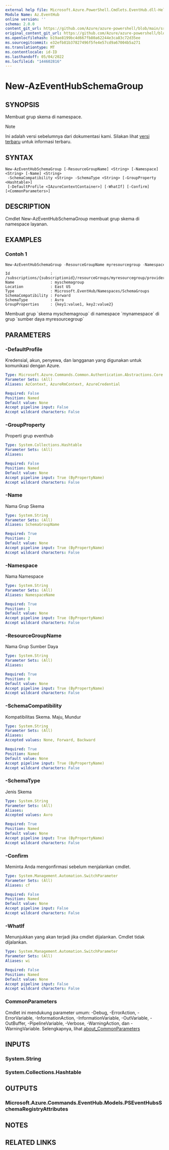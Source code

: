 ```yaml
---
external help file: Microsoft.Azure.PowerShell.Cmdlets.EventHub.dll-Help.xml
Module Name: Az.EventHub
online version: ''
schema: 2.0.0
content_git_url: https://github.com/Azure/azure-powershell/blob/main/src/EventHub/EventHub/help/New-AzEventHubSchemaGroup.md
original_content_git_url: https://github.com/Azure/azure-powershell/blob/main/src/EventHub/EventHub/help/New-AzEventHubSchemaGroup.md
ms.openlocfilehash: b19ae8199bc4d667fb80a62244e3ca83c72d35ee
ms.sourcegitcommit: e32efb81b37827496f5fe4e57cd9a67004b5a271
ms.translationtype: MT
ms.contentlocale: id-ID
ms.lasthandoff: 05/04/2022
ms.locfileid: "144602816"
---
```

# New-AzEventHubSchemaGroup

## SYNOPSIS
Membuat grup skema di namespace.

> [!NOTE]
>Ini adalah versi sebelumnya dari dokumentasi kami. Silakan lihat [versi terbaru](/powershell/module/az.eventhub/new-azeventhubschemagroup) untuk informasi terbaru.

## SYNTAX

```
New-AzEventHubSchemaGroup [-ResourceGroupName] <String> [-Namespace] <String> [-Name] <String>
 -SchemaCompatibility <String> -SchemaType <String> [-GroupProperty <Hashtable>]
 [-DefaultProfile <IAzureContextContainer>] [-WhatIf] [-Confirm] [<CommonParameters>]
```

## DESCRIPTION
Cmdlet New-AzEventHubSchemaGroup membuat grup skema di namespace layanan.

## EXAMPLES

### Contoh 1
```powershell
New-AzEventHubSchemaGroup -ResourceGroupName myresourcegroup -Namespace mynamespace -Name myschemagroup -SchemaCompatibility Forward -SchemaType Avro -GroupProperty @{'key1'='value1';'key2'='value2'}
```

```output
Id                  : /subscriptions/{subscriptionid}/resourceGroups/myresourcegroup/providers/Microsoft.EventHub/namespaces/mynamespace/schemagroups/myschemagroup
Name                : myschemagroup
Location            : East US
Type                : Microsoft.EventHub/Namespaces/SchemaGroups
SchemaCompatibility : Forward
SchemaType          : Avro
GroupProperties     : {key1:value1, key2:value2}
```

Membuat grup \`skema myschemagroup\` di namespace \`mynamespace\` di grup \`sumber daya myresourcegroup\`

## PARAMETERS

### -DefaultProfile
Kredensial, akun, penyewa, dan langganan yang digunakan untuk komunikasi dengan Azure.

```yaml
Type: Microsoft.Azure.Commands.Common.Authentication.Abstractions.Core.IAzureContextContainer
Parameter Sets: (All)
Aliases: AzContext, AzureRmContext, AzureCredential

Required: False
Position: Named
Default value: None
Accept pipeline input: False
Accept wildcard characters: False
```

### -GroupProperty
Properti grup eventhub

```yaml
Type: System.Collections.Hashtable
Parameter Sets: (All)
Aliases:

Required: False
Position: Named
Default value: None
Accept pipeline input: True (ByPropertyName)
Accept wildcard characters: False
```

### -Name
Nama Grup Skema

```yaml
Type: System.String
Parameter Sets: (All)
Aliases: SchemaGroupName

Required: True
Position: 2
Default value: None
Accept pipeline input: True (ByPropertyName)
Accept wildcard characters: False
```

### -Namespace
Nama Namespace

```yaml
Type: System.String
Parameter Sets: (All)
Aliases: NamespaceName

Required: True
Position: 1
Default value: None
Accept pipeline input: True (ByPropertyName)
Accept wildcard characters: False
```

### -ResourceGroupName
Nama Grup Sumber Daya

```yaml
Type: System.String
Parameter Sets: (All)
Aliases:

Required: True
Position: 0
Default value: None
Accept pipeline input: True (ByPropertyName)
Accept wildcard characters: False
```

### -SchemaCompatibility
Kompatibilitas Skema.
Maju, Mundur

```yaml
Type: System.String
Parameter Sets: (All)
Aliases:
Accepted values: None, Forward, Backward

Required: True
Position: Named
Default value: None
Accept pipeline input: True (ByPropertyName)
Accept wildcard characters: False
```

### -SchemaType
Jenis Skema

```yaml
Type: System.String
Parameter Sets: (All)
Aliases:
Accepted values: Avro

Required: True
Position: Named
Default value: None
Accept pipeline input: True (ByPropertyName)
Accept wildcard characters: False
```

### -Confirm
Meminta Anda mengonfirmasi sebelum menjalankan cmdlet.

```yaml
Type: System.Management.Automation.SwitchParameter
Parameter Sets: (All)
Aliases: cf

Required: False
Position: Named
Default value: None
Accept pipeline input: False
Accept wildcard characters: False
```

### -WhatIf
Menunjukkan yang akan terjadi jika cmdlet dijalankan.
Cmdlet tidak dijalankan.

```yaml
Type: System.Management.Automation.SwitchParameter
Parameter Sets: (All)
Aliases: wi

Required: False
Position: Named
Default value: None
Accept pipeline input: False
Accept wildcard characters: False
```

### CommonParameters
Cmdlet ini mendukung parameter umum: -Debug, -ErrorAction, -ErrorVariable, -InformationAction, -InformationVariable, -OutVariable, -OutBuffer, -PipelineVariable, -Verbose, -WarningAction, dan -WarningVariable. Selengkapnya, lihat [about_CommonParameters](http://go.microsoft.com/fwlink/?LinkID=113216)

## INPUTS

### System.String

### System.Collections.Hashtable

## OUTPUTS

### Microsoft.Azure.Commands.EventHub.Models.PSEventHubsSchemaRegistryAttributes

## NOTES

## RELATED LINKS
